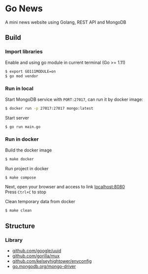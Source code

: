 # Go News
A mini news website using Golang, REST API and MongoDB

## Build
### Import libraries
Enable and using go module in current terminal (Go >= 1.11)
```bash
$ export GO111MODULE=on
$ go mod vendor
```
### Run in local
Start MongoDB service with `PORT:27017`, can run it by docker image:
```bash
$ docker run -p 27017:27017 mongo:latest
```
Start server
```bash
$ go run main.go
```
### Run in docker
Build the docker image
```bash
$ make docker
```
Run project in docker
```bash
$ make compose
```
Next, open your browser and access to link [localhost:8080](http://localhost:8080) \
Press `Ctrl+C` to stop

Clean temporary data from docker
```bash
$ make clean
```

## Structure
### Library
- [github.com/google/uuid](https://github.com/google/uuid)
- [github.com/gorilla/mux](https://github.com/gorilla/mux)
- [github.com/kelseyhightower/envconfig](https://github.com/kelseyhightower/envconfig)
- [go.mongodb.org/mongo-driver](https://go.mongodb.org/mongo-driver)